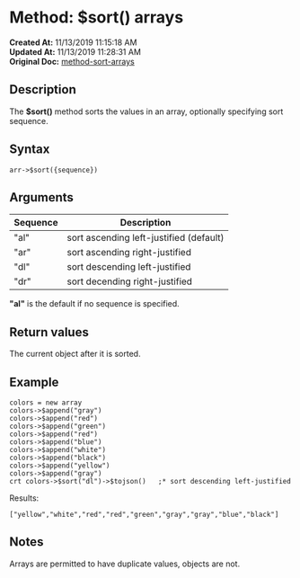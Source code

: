# Method: $sort() arrays

**Created At:** 11/13/2019 11:15:18 AM  
**Updated At:** 11/13/2019 11:28:31 AM  
**Original Doc:** [method-sort-arrays](https://docs.jbase.com/42948-dynamic-objects/method-sort-arrays)  


## Description

The **$sort()** method sorts the values in an array, optionally specifying sort sequence.



## Syntax

```
arr->$sort({sequence}) 
```



## Arguments




| Sequence<br> | Description<br> |
| --- | --- |
| "al"<br> | sort ascending left-justified (default)<br> |
| "ar"<br> | sort ascending right-justified<br> |
| "dl"<br> | sort descending left-justified<br> |
| "dr"<br> | sort decending right-justified<br> |


**"al"** is the default if no sequence is specified.



## Return values

The current object after it is sorted.



## Example

```
colors = new array
colors->$append("gray")
colors->$append("red")
colors->$append("green")
colors->$append("red")
colors->$append("blue")
colors->$append("white")
colors->$append("black")
colors->$append("yellow")
colors->$append("gray")
crt colors->$sort("dl")->$tojson()   ;* sort descending left-justified
```

Results:

```
["yellow","white","red","red","green","gray","gray","blue","black"]
```



## Notes

Arrays are permitted to have duplicate values, objects are not.
